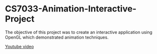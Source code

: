 # CS7033-Animation-Interactive-Project
The objective of this project was to create an interactive application using OpenGL which demonstrated animation techniques.

[Youtube video](https://github.com/guwere/CS7033-Animation-Interactive-Project)
